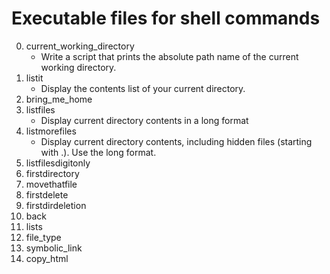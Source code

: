# Executable files for shell commands
0. current_working_directory
   - Write a script that prints the absolute path name of the current working directory.
1. listit
   - Display the contents list of your current directory.
2. bring_me_home
3. listfiles
   - Display current directory contents in a long format
4. listmorefiles
   - Display current directory contents, including hidden files (starting with .). Use the long format.
5. listfilesdigitonly
6. firstdirectory
7. movethatfile
8. firstdelete
9. firstdirdeletion
10. back
11. lists
12. file_type
13. symbolic_link
14. copy_html


